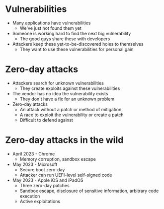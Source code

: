 # Vulnerabilities
- Many applications have vulnerabilities
	- We've just not found them yet
- Someone is working hard to find the next big vulnerability
	- The good guys share these with developers
- Attackers keep these yet-to-be-discovered holes to themselves
	- They want to use these vulnerabilities for personal gain
# Zero-day attacks
- Attackers search for unknown vulnerabilities
	- They create exploits against these vulnerabilities
- The vendor has no idea the vulnerability exists
	- They don't have a fix for an unknown problem
- Zero-day attacks
	- An attack without a patch or method of mitigation
	- A race to exploit the vulnerability or create a patch
	- Difficult to defend against
# Zero-day attacks in the wild
- April 2023 - Chrome
	- Memory corruption, sandbox escape
- May 2023 - Microsoft
	- Secure boot zero-day
	- Attacker can run UEFI-level self-signed code
- May 2023 - Apple iOS and iPadOS
	- Three zero-day patches
	- Sandbox escape, disclosure of sensitive information, arbitrary code execution
	- Active exploitations